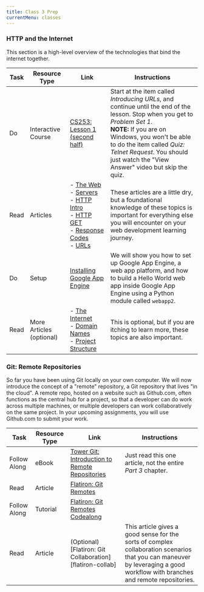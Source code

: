 ```yaml
---
title: Class 3 Prep
currentMenu: classes
---
```



### HTTP and the Internet

This section is a high-level overview of the technologies that bind the internet together.

Task | Resource Type | Link | Instructions
|----|---------------|------|-------------|
Do | Interactive Course | [CS253: Lesson 1 (second half)][lesson-1] | Start at the item called *Introducing URLs*, and continue until the end of the lesson. Stop when you get to *Problem Set 1*. <br> **NOTE:** If you are on Windows, you won't be able to do the item called *Quiz: Telnet Request*. You should just watch the "View Answer" video but skip the quiz.
Read | Articles | - [The Web][how-the-web-works] <br> - [Servers][what-is-a-web-server] <br> - [HTTP Intro][http-basic-introduction] <br> - [HTTP GET][http-lets-get-it-on] <br> - [Response Codes][http-response-codes] <br> - [URLs][what-is-a-url] | These articles are a little dry, but a foundational knowledge of these topics is important for everything else you will encounter on your web development learning journey.
Do | Setup | [Installing Google App Engine][installing-google-app-engine] | We will show you how to set up Google App Engine, a web app platform, and how to build a Hello World web app inside Google App Engine using a Python module called `webapp2`.
Read | More Articles (optional) | - [The Internet][how-does-the-internet-work] <br> - [Domain Names][what-is-a-domain-name] <br> - [Project Structure][dealing-with-files] | This is optional, but if you are itching to learn more, these topics are also important.

[gae-walkthrough]: https://www.youtube.com/watch?v=KSFaeLRZNE8


### Git: Remote Repositories

So far you have been using Git locally on your own computer. We will now introduce the concept of a "remote" repository, a Git repository that lives "in the cloud". A remote repo, hosted on a website such as Github.com, often functions as the central hub for a project, so that a developer can do work across multiple machines, or multiple developers can work collaboratively on the same project. In your upcoming assignments, you will use Github.com to submit your work.

Task | Resource Type | Link | Instructions
|----|---------------|------|-------------|
Follow Along | eBook | [Tower Git: Introduction to Remote Repositories][tower-intro-remotes] | Just read this one article, not the entire *Part 3* chapter.
Read | Article | [Flatiron: Git Remotes][flatiron-remotes] |
Follow Along | Tutorial | [Flatiron: Git Remotes Codealong][flatiron-remotes-codealong] |
Read | Article | (Optional) [Flatiron: Git Collaboration][flatiron-collab] | This article gives a good sense for the sorts of complex collaboration scenarios that you can maneuver by leveraging a good workflow with branches and remote repositories.

[tower-intro-remotes]: https://www.git-tower.com/learn/git/ebook/en/command-line/remote-repositories/introduction#start
[flatiron-remotes]: https://learn.co/lessons/git-remotes-with-github-readme
[flatiron-remotes-codealong]: https://learn.co/lessons/git-remote-code-along

[tower-part3]: https://www.git-tower.com/learn/git/ebook/en/command-line/remote-repositories/introduction#start

[lesson-1]: https://classroom.udacity.com/courses/cs253/lessons/48737165/concepts/3136729170923#

[how-the-web-works]: https://developer.mozilla.org/en-US/Learn/Getting_started_with_the_web/How_the_Web_works
[http-basic-introduction]: https://dev.opera.com/articles/http-basic-introduction/
[http-lets-get-it-on]: https://dev.opera.com/articles/http-lets-get-it-on/
[http-response-codes]: https://dev.opera.com/articles/http-response-codes/
[what-is-a-web-server]: https://developer.mozilla.org/en-US/Learn/Common_questions/What_is_a_web_server
[what-is-a-url]: https://developer.mozilla.org/en-US/Learn/Common_questions/What_is_a_URL

[what-is-a-domain-name]: https://developer.mozilla.org/en-US/Learn/Common_questions/What_is_a_domain_name
[how-does-the-internet-work]: https://developer.mozilla.org/en-US/Learn/Common_questions/How_does_the_Internet_work
[dealing-with-files]: https://developer.mozilla.org/en-US/Learn/Getting_started_with_the_web/Dealing_with_files

[installing-google-app-engine]: ./installing-google-app-engine/
